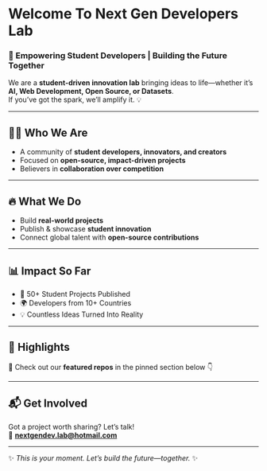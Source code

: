 # Welcome To Next Gen Developers Lab   

### 🚀 Empowering Student Developers | Building the Future Together  

We are a **student-driven innovation lab** bringing ideas to life—whether it’s **AI, Web Development, Open Source, or Datasets**.  
If you’ve got the spark, we’ll amplify it. 💡  

---

## 🧑‍💻 Who We Are  
- A community of **student developers, innovators, and creators**  
- Focused on **open-source, impact-driven projects**  
- Believers in **collaboration over competition**  

---

## 🔥 What We Do  
- Build **real-world projects**  
- Publish & showcase **student innovation**  
- Connect global talent with **open-source contributions**  

---

## 📊 Impact So Far  
- 🌟 50+ Student Projects Published  
- 🌍 Developers from 10+ Countries  
- 💡 Countless Ideas Turned Into Reality  

---

## 📌 Highlights  
📂 Check out our **featured repos** in the pinned section below 👇  

---

## 📬 Get Involved  
Got a project worth sharing? Let’s talk!  
📧 **nextgendev.lab@hotmail.com**  

---

✨ _This is your moment. Let’s build the future—together._ ✨  
